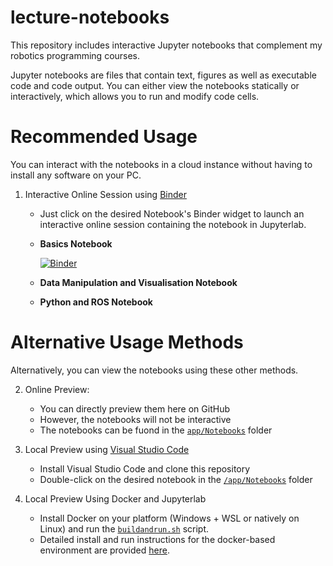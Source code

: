 # lecture-notebooks
This repository includes interactive Jupyter notebooks that complement my robotics programming courses.

Jupyter notebooks are files that contain text, figures as well as executable code and code output. You can either view the notebooks statically or interactively, which allows you to run and modify code cells.

# Recommended Usage

You can interact with the notebooks in a cloud instance without having to install any software on your PC.

1. Interactive Online Session using [Binder](https://mybinder.org/)
    * Just click on the desired Notebook's Binder widget to launch an interactive online session containing the notebook in Jupyterlab.
    * **Basics Notebook** 
    
        [![Binder](https://mybinder.org/badge_logo.svg)](https://mybinder.org/v2/gh/SimonSchwaiger/lecture-notebooks/HEAD?labpath=app%2FNotebooks%2FBasics.ipynb)
    * **Data Manipulation and Visualisation Notebook**
    * **Python and ROS Notebook**

# Alternative Usage Methods

Alternatively, you can view the notebooks using these other methods.

2. Online Preview:
    * You can directly preview them here on GitHub
    * However, the notebooks will not be interactive
    * The notebooks can be fuond in the [`app/Notebooks`](./app/Notebooks/) folder

3. Local Preview using [Visual Studio Code](https://code.visualstudio.com/)
    * Install Visual Studio Code and clone this repository
    * Double-click on the desired notebook in the [`/app/Notebooks`](./app/Notebooks/) folder

4. Local Preview Using Docker and Jupyterlab
    * Install Docker on your platform (Windows + WSL or natively on Linux) and run the [`buildandrun.sh`](./buildandrun.sh) script.
    * Detailed install and run instructions for the docker-based environment are provided [here](https://github.com/SimonSchwaiger/ros-ml-container).

